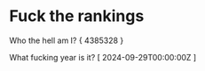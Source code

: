 # Fuck the rankings

Who the hell am I?
{ 4385328 }

What fucking year is it?
[ 2024-09-29T00:00:00Z ]
